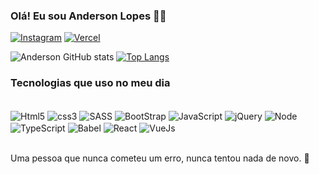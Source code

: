 
### Olá! Eu sou Anderson Lopes 🖐🏽


[![Instagram](https://img.shields.io/badge/Instagram-E4405F?style=for-the-badge&logo=instagram&logoColor=white)](https://instagram.com/eng__anderson/)
[![Vercel](https://img.shields.io/badge/Vercel-000000?style=for-the-badge&logo=vercel&logoColor=white)](https://vercel.com/lopesa95)

![Anderson GitHub stats](https://github-readme-stats.vercel.app/api?username=LopesA95&show_icons=true&theme=dracula)
[![Top Langs](https://github-readme-stats.vercel.app/api/top-langs/?username=LopesA95&layout=compact)](https://github.com/anuraghazra/github-readme-stats)

### Tecnologias que uso no meu dia

<div style="display: inline_block"><br/>
 <img align="center" alt="Html5" src="https://img.shields.io/badge/HTML5-E34F26?style=for-the-badge&logo=html5&logoColor=white"/>
 <img align="center" alt="css3" src="https://img.shields.io/badge/CSS3-1572B6?style=for-the-badge&logo=css3&logoColor=white"/>
 <img align="center" alt="SASS" src="https://img.shields.io/badge/Sass-CC6699?style=for-the-badge&logo=sass&logoColor=white"/>
 <img align="center" alt="BootStrap" src="https://img.shields.io/badge/Bootstrap-563D7C?style=for-the-badge&logo=bootstrap&logoColor=white"/>
 <img align="center" alt="JavaScript" src="https://img.shields.io/badge/JavaScript-F7DF1E?style=for-the-badge&logo=javascript&logoColor=black"/>
 <img align="center" alt="jQuery" src="https://img.shields.io/badge/jQuery-0769AD?style=for-the-badge&logo=jquery&logoColor=white"/>
 <img align="center" alt="Node" src="https://img.shields.io/badge/Node.js-43853D?style=for-the-badge&logo=node.js&logoColor=white"/>
 <img align="center" alt="TypeScript" src="https://img.shields.io/badge/TypeScript-007ACC?style=for-the-badge&logo=typescript&logoColor=white"/>
 <img align="center" alt="Babel" src="https://img.shields.io/badge/Babel-F9DC3E?style=for-the-badge&logo=babel&logoColor=white" />
 <img align="center" alt="React" src="https://img.shields.io/badge/React-20232A?style=for-the-badge&logo=react&logoColor=61DAFB"/>
 <img align="center" alt="VueJs" src="https://img.shields.io/badge/Vue%20js-35495E?style=for-the-badge&logo=vuedotjs&logoColor=4FC08D"/>
 </div><br/>



Uma pessoa que nunca cometeu um erro, nunca tentou nada de novo. 📍
